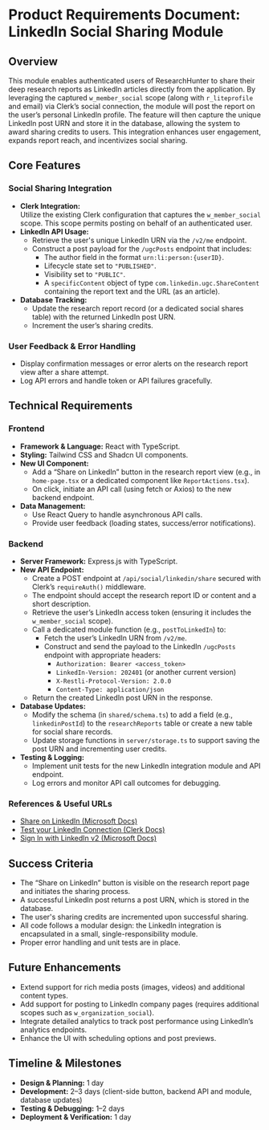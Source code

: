 # Product Requirements Document: LinkedIn Social Sharing Module

## Overview
This module enables authenticated users of ResearchHunter to share their deep research reports as LinkedIn articles directly from the application. By leveraging the captured `w_member_social` scope (along with `r_liteprofile` and email) via Clerk’s social connection, the module will post the report on the user’s personal LinkedIn profile. The feature will then capture the unique LinkedIn post URN and store it in the database, allowing the system to award sharing credits to users. This integration enhances user engagement, expands report reach, and incentivizes social sharing.

## Core Features

### Social Sharing Integration
- **Clerk Integration:**  
  Utilize the existing Clerk configuration that captures the `w_member_social` scope. This scope permits posting on behalf of an authenticated user.
- **LinkedIn API Usage:**  
  - Retrieve the user's unique LinkedIn URN via the `/v2/me` endpoint.
  - Construct a post payload for the `/ugcPosts` endpoint that includes:
    - The author field in the format `urn:li:person:{userID}`.
    - Lifecycle state set to `"PUBLISHED"`.
    - Visibility set to `"PUBLIC"`.
    - A `specificContent` object of type `com.linkedin.ugc.ShareContent` containing the report text and the URL (as an article).
- **Database Tracking:**  
  - Update the research report record (or a dedicated social shares table) with the returned LinkedIn post URN.
  - Increment the user’s sharing credits.

### User Feedback & Error Handling
- Display confirmation messages or error alerts on the research report view after a share attempt.
- Log API errors and handle token or API failures gracefully.

## Technical Requirements

### Frontend
- **Framework & Language:** React with TypeScript.
- **Styling:** Tailwind CSS and Shadcn UI components.
- **New UI Component:**  
  - Add a “Share on LinkedIn” button in the research report view (e.g., in `home-page.tsx` or a dedicated component like `ReportActions.tsx`).
  - On click, initiate an API call (using fetch or Axios) to the new backend endpoint.
- **Data Management:**  
  - Use React Query to handle asynchronous API calls.
  - Provide user feedback (loading states, success/error notifications).

### Backend
- **Server Framework:** Express.js with TypeScript.
- **New API Endpoint:**  
  - Create a POST endpoint at `/api/social/linkedin/share` secured with Clerk’s `requireAuth()` middleware.
  - The endpoint should accept the research report ID or content and a short description.
  - Retrieve the user’s LinkedIn access token (ensuring it includes the `w_member_social` scope).
  - Call a dedicated module function (e.g., `postToLinkedIn`) to:
    - Fetch the user’s LinkedIn URN from `/v2/me`.
    - Construct and send the payload to the LinkedIn `/ugcPosts` endpoint with appropriate headers:
      - `Authorization: Bearer <access_token>`
      - `LinkedIn-Version: 202401` (or another current version)
      - `X-Restli-Protocol-Version: 2.0.0`
      - `Content-Type: application/json`
  - Return the created LinkedIn post URN in the response.
- **Database Updates:**  
  - Modify the schema (in `shared/schema.ts`) to add a field (e.g., `linkedinPostId`) to the `researchReports` table or create a new table for social share records.
  - Update storage functions in `server/storage.ts` to support saving the post URN and incrementing user credits.
- **Testing & Logging:**  
  - Implement unit tests for the new LinkedIn integration module and API endpoint.
  - Log errors and monitor API call outcomes for debugging.

### References & Useful URLs
- [Share on LinkedIn (Microsoft Docs)](https://learn.microsoft.com/en-us/linkedin/consumer/integrations/self-serve/share-on-linkedin)
- [Test your LinkedIn Connection (Clerk Docs)](https://clerk.com/docs/authentication/social-connections/linkedin-oidc#test-your-connection)
- [Sign In with LinkedIn v2 (Microsoft Docs)](https://learn.microsoft.com/en-us/linkedin/consumer/integrations/self-serve/sign-in-with-linkedin-v2)

## Success Criteria
- The “Share on LinkedIn” button is visible on the research report page and initiates the sharing process.
- A successful LinkedIn post returns a post URN, which is stored in the database.
- The user's sharing credits are incremented upon successful sharing.
- All code follows a modular design: the LinkedIn integration is encapsulated in a small, single-responsibility module.
- Proper error handling and unit tests are in place.

## Future Enhancements
- Extend support for rich media posts (images, videos) and additional content types.
- Add support for posting to LinkedIn company pages (requires additional scopes such as `w_organization_social`).
- Integrate detailed analytics to track post performance using LinkedIn’s analytics endpoints.
- Enhance the UI with scheduling options and post previews.

## Timeline & Milestones
- **Design & Planning:** 1 day
- **Development:** 2–3 days (client-side button, backend API and module, database updates)
- **Testing & Debugging:** 1–2 days
- **Deployment & Verification:** 1 day
